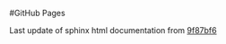 #GitHub Pages

Last update of sphinx html documentation from [9f87bf6](https://github.com/htkhiem/ktt-hierarchical-thesis/tree/9f87bf65ad652bc04e41baaf8b3e699223492a3c)
